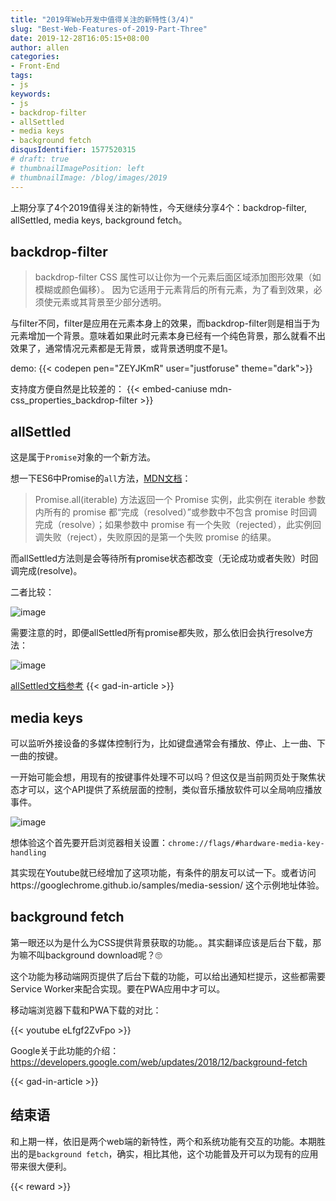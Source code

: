 ```yaml
---
title: "2019年Web开发中值得关注的新特性(3/4)"
slug: "Best-Web-Features-of-2019-Part-Three"
date: 2019-12-28T16:05:15+08:00
author: allen
categories:
- Front-End
tags:
- js
keywords:
- js
- backdrop-filter
- allSettled
- media keys
- background fetch
disqusIdentifier: 1577520315
# draft: true
# thumbnailImagePosition: left
# thumbnailImage: /blog/images/2019
---
```


上期分享了4个2019值得关注的新特性，今天继续分享4个：backdrop-filter, allSettled, media keys, background fetch。

<!--more-->

## backdrop-filter

> backdrop-filter CSS 属性可以让你为一个元素后面区域添加图形效果（如模糊或颜色偏移）。 因为它适用于元素背后的所有元素，为了看到效果，必须使元素或其背景至少部分透明。

与filter不同，filter是应用在元素本身上的效果，而backdrop-filter则是相当于为元素增加一个背景。意味着如果此时元素本身已经有一个纯色背景，那么就看不出效果了，通常情况元素都是无背景，或背景透明度不是1。

demo: 
{{< codepen pen="ZEYJKmR" user="justforuse" theme="dark">}}

支持度方便自然是比较差的：
{{< embed-caniuse mdn-css_properties_backdrop-filter >}}

## allSettled

这是属于`Promise`对象的一个新方法。

想一下ES6中Promise的`all`方法，[MDN文档](https://developer.mozilla.org/zh-CN/docs/Web/JavaScript/Reference/Global_Objects/Promise/all)：

> Promise.all(iterable) 方法返回一个 Promise 实例，此实例在 iterable 参数内所有的 promise 都“完成（resolved）”或参数中不包含 promise 时回调完成（resolve）；如果参数中  promise 有一个失败（rejected），此实例回调失败（reject），失败原因的是第一个失败 promise 的结果。

而allSettled方法则是会等待所有promise状态都改变（无论成功或者失败）时回调完成(resolve)。

二者比较：

![image](https://user-images.githubusercontent.com/11868477/71541232-a9dbb880-2990-11ea-8a47-9d649930880f.png)

需要注意的时，即便allSettled所有promise都失败，那么依旧会执行resolve方法：

![image](https://user-images.githubusercontent.com/11868477/71541424-9aaa3a00-2993-11ea-9110-0bdf5dd75bcb.png)

[allSettled文档参考](https://developer.mozilla.org/zh-CN/docs/Web/JavaScript/Reference/Global_Objects/Promise/allSettled)
{{< gad-in-article >}}

## media keys

可以监听外接设备的多媒体控制行为，比如键盘通常会有播放、停止、上一曲、下一曲的按键。

一开始可能会想，用现有的按键事件处理不可以吗？但这仅是当前网页处于聚焦状态才可以，这个API提供了系统层面的控制，类似音乐播放软件可以全局响应播放事件。

![image](https://user-images.githubusercontent.com/11868477/71541594-83b91700-2996-11ea-812f-56efd2191a87.png)

想体验这个首先要开启浏览器相关设置：`chrome://flags/#hardware-media-key-handling`

其实现在Youtube就已经增加了这项功能，有条件的朋友可以试一下。或者访问https://googlechrome.github.io/samples/media-session/ 这个示例地址体验。

## background fetch

第一眼还以为是什么为CSS提供背景获取的功能。。其实翻译应该是后台下载，那为嘛不叫background download呢？🙄

这个功能为移动端网页提供了后台下载的功能，可以给出通知栏提示，这些都需要Service Worker来配合实现。要在PWA应用中才可以。

移动端浏览器下载和PWA下载的对比：

{{< youtube eLfgf2ZvFpo >}}

Google关于此功能的介绍：https://developers.google.com/web/updates/2018/12/background-fetch


{{< gad-in-article >}}

## 结束语

和上期一样，依旧是两个web端的新特性，两个和系统功能有交互的功能。本期胜出的是`background fetch`，确实，相比其他，这个功能普及开可以为现有的应用带来很大便利。

<!-- {{< embed-caniuse css-placeholder-shown >}} -->
<!-- {{< codepen pen="PKdOpB" user="justforuse" theme="dark">}} -->
<!-- {{< youtube eLfgf2ZvFpo >}} -->
<!-- {{< alert warning >}}

xxx
{{< /alert >}} -->
{{< reward >}}
